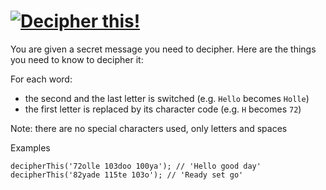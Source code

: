 
# [![Decipher this!](https://www.codewars.com/kata/581e014b55f2c52bb00000f8)](https://www.codewars.com/kata/581e014b55f2c52bb00000f8)

You are given a secret message you need to decipher. Here are the things you need to know to decipher it:

For each word:

- the second and the last letter is switched (e.g. `Hello` becomes `Holle`)
- the first letter is replaced by its character code (e.g. `H` becomes `72`)

Note: there are no special characters used, only letters and spaces

Examples
```
decipherThis('72olle 103doo 100ya'); // 'Hello good day'
decipherThis('82yade 115te 103o'); // 'Ready set go'
```